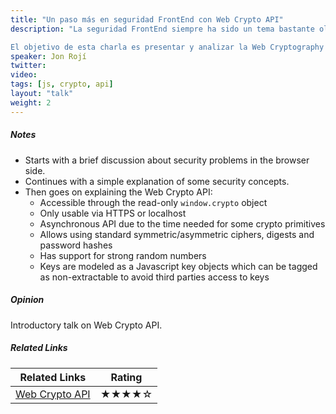 ```yaml
---
title: "Un paso más en seguridad FrontEnd con Web Crypto API"
description: "La seguridad FrontEnd siempre ha sido un tema bastante olvidado en los desarrollos, dejandose muchas veces esta parte exclusivamente para el backend. Al ser el front la parte más accesible y a la vez vulnerable, los desarrolladores debemos tomar medidas, pues una fuerte seguridad puede filtrar en gran medida el número de ataques que llegan a back, así como detener otros casi por completo.

El objetivo de esta charla es presentar y analizar la Web Cryptography API que ya está implementada en algunos navegadores, ofreciendo soporte para algoritmos básicos de encriptación, así como firmado con mecanismos de claves públicas y privadas. Además de ayudar a los desarrolladores a asegurar la identidad de los usuarios en operaciones sensibles, puede ser utilizado para cantidad de acciones, como la comprobación de que los recursos enviados desde back son exactamente los mismos que recibimos en front."
speaker: Jon Rojí
twitter:
video:
tags: [js, crypto, api]
layout: "talk"
weight: 2
---
```


<article id="1">

##### Notes

- Starts with a brief discussion about security problems in the browser side.
- Continues with a simple explanation of some security concepts.
- Then goes on explaining the Web Crypto API:
	- Accessible through the read-only `window.crypto` object
	- Only usable via HTTPS or localhost
	- Asynchronous API due to the time needed for some crypto primitives
	- Allows using standard symmetric/asymmetric ciphers, digests and password hashes
	- Has support for strong random numbers
	- Keys are modeled as a Javascript key objects which can be tagged as non-extractable to avoid third parties access to keys

</article>

<article id="2">

##### Opinion

Introductory talk on Web Crypto API.

</article>

<article id="3">

##### Related Links

Related Links | Rating
--- | ---
[Web Crypto API](https://www.w3.org/TR/WebCryptoAPI/) | ★★★★☆
</article>
